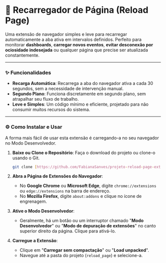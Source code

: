 # 🔄 Recarregador de Página (Reload Page) 

Uma extensão de navegador simples e leve para recarregar automaticamente a aba ativa em intervalos definidos. Perfeito para monitorar **dashboards**, **carregar novos eventos**, **evitar desconexão por ociosidade indesejada** ou qualquer página que precise ser atualizada constantemente.

---

### ✨ Funcionalidades

* **Recarga Automática**: Recarrega a aba do navegador ativa a cada 30 segundos, sem a necessidade de intervenção manual.
* **Segundo Plano**: Funciona discretamente em segundo plano, sem atrapalhar seu fluxo de trabalho.
* **Leve e Simples**: Um código mínimo e eficiente, projetado para não consumir muitos recursos do sistema.

---

### ⚙️ Como Instalar e Usar

A forma mais fácil de usar esta extensão é carregando-a no seu navegador no Modo Desenvolvedor.

1.  **Baixe ou Clone o Repositório**: Faça o download do projeto ou clone-o usando o Git.

    ```bash
    git clone [https://github.com/FabianaSanves/projeto-reload-page-extension-.git]
    ```

2.  **Abra a Página de Extensões do Navegador**:
    * No **Google Chrome** ou **Microsoft Edge**, digite `chrome://extensions` ou `edge://extensions` na barra de endereço.
    * No **Mozilla Firefox**, digite `about:addons` e clique no ícone de engrenagem.

3.  **Ative o Modo Desenvolvedor**:
    * Geralmente, há um botão ou um interruptor chamado "**Modo Desenvolvedor**" ou "**Modo de depuração de extensões**" no canto superior direito da página. Clique para ativá-lo.

4.  **Carregue a Extensão**:
    * Clique em "**Carregar sem compactação**" ou "**Load unpacked**".
    * Navegue até a pasta do projeto (`reload_page`) e selecione-a.
